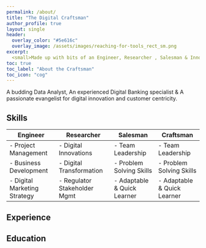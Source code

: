 ```yaml
---
permalink: /about/
title: "The Digital Craftsman"
author_profile: true
layout: single
header:
  overlay_color: "#5e616c"
  overlay_image: /assets/images/reaching-for-tools_rect_sm.png
excerpt: 
  <small>Made up with bits of an Engineer, Researcher , Salesman & Innovator</small>
toc: true
toc_label: "About the Craftsman"
toc_icon: "cog"
---
```


A budding Data Analyst, An experienced Digital Banking specialist & A passionate evangelist for digital innovation and customer centricity.<br>

## Skills

| Engineer| Researcher | Salesman | Craftsman |
|---|---|---| ---|
| ⁃ Project Management | ⁃ Digital Innovations | ⁃ Team Leadership | ⁃ Team Leadership |
| ⁃ Business Development | ⁃ Digital Transformation | ⁃ Problem Solving Skills | ⁃ Problem Solving Skills |
| ⁃ Digital Marketing Strategy | ⁃ Regulator Stakeholder Mgmt | ⁃ Adaptable & Quick Learner | ⁃ Adaptable & Quick Learner |


## Experience


## Education